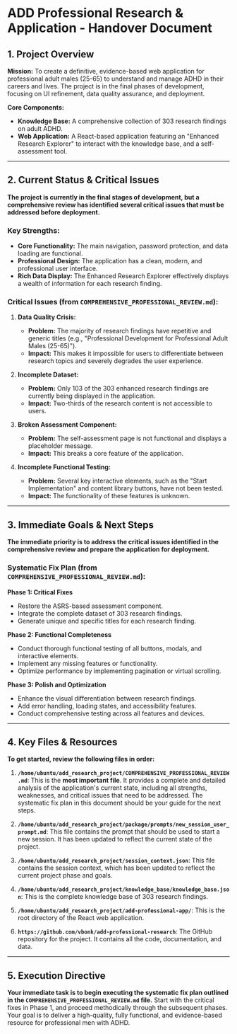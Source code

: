 


# ADD Professional Research & Application - Handover Document

## 1. Project Overview

**Mission:** To create a definitive, evidence-based web application for professional adult males (25-65) to understand and manage ADHD in their careers and lives. The project is in the final phases of development, focusing on UI refinement, data quality assurance, and deployment.

**Core Components:**
- **Knowledge Base:** A comprehensive collection of 303 research findings on adult ADHD.
- **Web Application:** A React-based application featuring an "Enhanced Research Explorer" to interact with the knowledge base, and a self-assessment tool.

---




## 2. Current Status & Critical Issues

**The project is currently in the final stages of development, but a comprehensive review has identified several critical issues that must be addressed before deployment.**

### Key Strengths:
- **Core Functionality:** The main navigation, password protection, and data loading are functional.
- **Professional Design:** The application has a clean, modern, and professional user interface.
- **Rich Data Display:** The Enhanced Research Explorer effectively displays a wealth of information for each research finding.

### Critical Issues (from `COMPREHENSIVE_PROFESSIONAL_REVIEW.md`):
1.  **Data Quality Crisis:**
    *   **Problem:** The majority of research findings have repetitive and generic titles (e.g., "Professional Development for Professional Adult Males (25-65)").
    *   **Impact:** This makes it impossible for users to differentiate between research topics and severely degrades the user experience.

2.  **Incomplete Dataset:**
    *   **Problem:** Only 103 of the 303 enhanced research findings are currently being displayed in the application.
    *   **Impact:** Two-thirds of the research content is not accessible to users.

3.  **Broken Assessment Component:**
    *   **Problem:** The self-assessment page is not functional and displays a placeholder message.
    *   **Impact:** This breaks a core feature of the application.

4.  **Incomplete Functional Testing:**
    *   **Problem:** Several key interactive elements, such as the "Start Implementation" and content library buttons, have not been tested.
    *   **Impact:** The functionality of these features is unknown.

---




## 3. Immediate Goals & Next Steps

**The immediate priority is to address the critical issues identified in the comprehensive review and prepare the application for deployment.**

### Systematic Fix Plan (from `COMPREHENSIVE_PROFESSIONAL_REVIEW.md`):

**Phase 1: Critical Fixes**
- Restore the ASRS-based assessment component.
- Integrate the complete dataset of 303 research findings.
- Generate unique and specific titles for each research finding.

**Phase 2: Functional Completeness**
- Conduct thorough functional testing of all buttons, modals, and interactive elements.
- Implement any missing features or functionality.
- Optimize performance by implementing pagination or virtual scrolling.

**Phase 3: Polish and Optimization**
- Enhance the visual differentiation between research findings.
- Add error handling, loading states, and accessibility features.
- Conduct comprehensive testing across all features and devices.

---




## 4. Key Files & Resources

**To get started, review the following files in order:**

1.  **`/home/ubuntu/add_research_project/COMPREHENSIVE_PROFESSIONAL_REVIEW.md`**: This is the **most important file**. It provides a complete and detailed analysis of the application's current state, including all strengths, weaknesses, and critical issues that need to be addressed. The systematic fix plan in this document should be your guide for the next steps.

2.  **`/home/ubuntu/add_research_project/package/prompts/new_session_user_prompt.md`**: This file contains the prompt that should be used to start a new session. It has been updated to reflect the current state of the project.

3.  **`/home/ubuntu/add_research_project/session_context.json`**: This file contains the session context, which has been updated to reflect the current project phase and goals.

4.  **`/home/ubuntu/add_research_project/knowledge_base/knowledge_base.json`**: This is the complete knowledge base of 303 research findings.

5.  **`/home/ubuntu/add_research_project/add-professional-app/`**: This is the root directory of the React web application.

6.  **`https://github.com/vbonk/add-professional-research`**: The GitHub repository for the project. It contains all the code, documentation, and data.

---

## 5. Execution Directive

**Your immediate task is to begin executing the systematic fix plan outlined in the `COMPREHENSIVE_PROFESSIONAL_REVIEW.md` file.** Start with the critical fixes in Phase 1, and proceed methodically through the subsequent phases. Your goal is to deliver a high-quality, fully functional, and evidence-based resource for professional men with ADHD.


